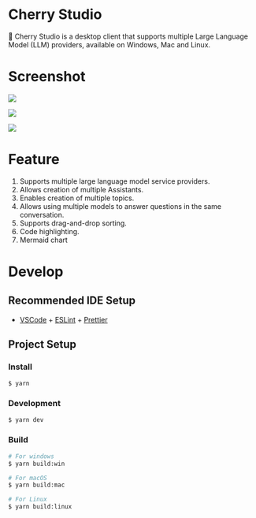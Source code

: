 # Cherry Studio

🍒 Cherry Studio is a desktop client that supports multiple Large Language Model (LLM) providers, available on Windows, Mac and Linux.

# Screenshot

![](https://github.com/user-attachments/assets/e32b244f-3a84-473a-89ef-0b12ef4127b2)

![](https://github.com/user-attachments/assets/18c10eed-4711-4975-bf9c-b274c61924f3)

![](https://github.com/user-attachments/assets/7395ebf2-64f8-46fa-aa48-63293516c320)

# Feature

1. Supports multiple large language model service providers.
2. Allows creation of multiple Assistants.
3. Enables creation of multiple topics.
4. Allows using multiple models to answer questions in the same conversation.
5. Supports drag-and-drop sorting.
6. Code highlighting.
7. Mermaid chart

# Develop
## Recommended IDE Setup

- [VSCode](https://code.visualstudio.com/) + [ESLint](https://marketplace.visualstudio.com/items?itemName=dbaeumer.vscode-eslint) + [Prettier](https://marketplace.visualstudio.com/items?itemName=esbenp.prettier-vscode)

## Project Setup

### Install

```bash
$ yarn
```

### Development

```bash
$ yarn dev
```

### Build

```bash
# For windows
$ yarn build:win

# For macOS
$ yarn build:mac

# For Linux
$ yarn build:linux
```
